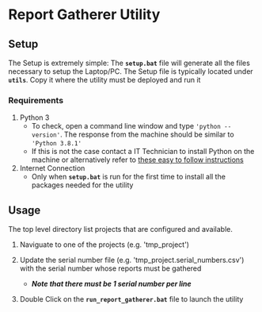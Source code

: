 # Report Gatherer Utility

## Setup

The Setup is extremely simple: The **```setup.bat```** file will generate all the files necessary to setup the Laptop/PC. 
The Setup file is typically located under **```utils```**. Copy it where the utility must be deployed and run it

### Requirements
1. Python 3
    * To check, open a command line window and type ``'python --version'``. The response from the machine should be similar to ``'Python 3.8.1'``
    * If this is not the case contact a IT Technician to install Python on the machine or alternatively refer to [these easy to follow instructions](https://www.ics.uci.edu/~pattis/common/handouts/pythoneclipsejava/python.html)
2. Internet Connection
    * Only when **```setup.bat```** is run for the first time to install all the packages needed for the utility


## Usage

The top level directory list projects that are configured and available. 
1.  Naviguate to one of the projects (e.g. 'tmp_project')
2.  Update the serial number file (e.g. 'tmp_project.serial_numbers.csv') with the serial number whose reports must be gathered
    * ***Note that there must be 1 serial number per line***

3.  Double Click on the **```run_report_gatherer.bat```** file to launch the utility